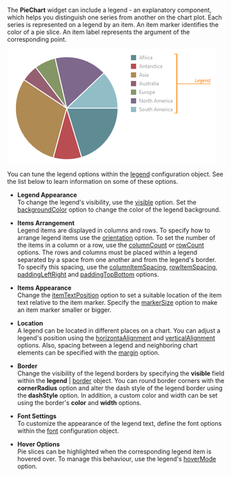 The **PieChart** widget can include a legend - an explanatory component, which helps you distinguish one series from another on the chart plot. Each series is represented on a legend by an item. An item marker identifies the color of a pie slice. An item label represents the argument of the corresponding point.

![PieChartLegend](/images/ChartJS/PieChartLegend.png)

You can tune the legend options within the [legend](/api-reference/20%20Data%20Visualization%20Widgets/dxPieChart/1%20Configuration/legend '/Documentation/ApiReference/Data_Visualization_Widgets/dxPieChart/Configuration/legend/') configuration object. See the list below to learn information on some of these options.

* **Legend Appearance**    
To change the legend's visibility, use the [visible](/api-reference/20%20Data%20Visualization%20Widgets/BaseChart/1%20Configuration/legend/visible.md '/Documentation/ApiReference/Data_Visualization_Widgets/dxPieChart/Configuration/legend/#visible') option. Set the [backgroundColor](/api-reference/20%20Data%20Visualization%20Widgets/BaseChart/1%20Configuration/legend/backgroundColor.md '/Documentation/ApiReference/Data_Visualization_Widgets/dxPieChart/Configuration/legend/#backgroundColor') option to change the color of the legend background.

* **Items Arrangement**    
Legend items are displayed in columns and rows. To specify how to arrange legend items use the [orientation](/api-reference/20%20Data%20Visualization%20Widgets/BaseChart/1%20Configuration/legend/orientation.md '/Documentation/ApiReference/Data_Visualization_Widgets/dxPieChart/Configuration/legend/#orientation') option. To set the number of the items in a column or a row, use the [columnCount](/api-reference/20%20Data%20Visualization%20Widgets/BaseChart/1%20Configuration/legend/columnCount.md '/Documentation/ApiReference/Data_Visualization_Widgets/dxPieChart/Configuration/legend/#columnCount') or [rowCount](/api-reference/20%20Data%20Visualization%20Widgets/BaseChart/1%20Configuration/legend/rowCount.md '/Documentation/ApiReference/Data_Visualization_Widgets/dxPieChart/Configuration/legend/#rowCount') options. The rows and columns must be placed within a legend separated by a space from one another and from the legend's border. To specify this spacing, use the [columnItemSpacing](/api-reference/20%20Data%20Visualization%20Widgets/BaseChart/1%20Configuration/legend/columnItemSpacing.md '/Documentation/ApiReference/Data_Visualization_Widgets/dxPieChart/Configuration/legend/#columnItemSpacing'), [rowItemSpacing](/api-reference/20%20Data%20Visualization%20Widgets/BaseChart/1%20Configuration/legend/rowItemSpacing.md '/Documentation/ApiReference/Data_Visualization_Widgets/dxPieChart/Configuration/legend/#rowItemSpacing'), [paddingLeftRight](/api-reference/20%20Data%20Visualization%20Widgets/BaseChart/1%20Configuration/legend/paddingLeftRight.md '/Documentation/ApiReference/Data_Visualization_Widgets/dxPieChart/Configuration/legend/#paddingLeftRight') and [paddingTopBottom](/api-reference/20%20Data%20Visualization%20Widgets/BaseChart/1%20Configuration/legend/paddingTopBottom.md '/Documentation/ApiReference/Data_Visualization_Widgets/dxPieChart/Configuration/legend/#paddingTopBottom') options.

* **Items Appearance**    
Change the [itemTextPosition](/api-reference/20%20Data%20Visualization%20Widgets/BaseChart/1%20Configuration/legend/itemTextPosition.md '/Documentation/ApiReference/Data_Visualization_Widgets/dxPieChart/Configuration/legend/#itemTextPosition') option to set a suitable location of the item text relative to the item marker. Specify the [markerSize](/api-reference/20%20Data%20Visualization%20Widgets/BaseChart/1%20Configuration/legend/markerSize.md '/Documentation/ApiReference/Data_Visualization_Widgets/dxPieChart/Configuration/legend/#markerSize') option to make an item marker smaller or bigger.

* **Location**    
A legend can be located in different places on a chart. You can adjust a legend's position using the [horizontaAlignment](/api-reference/20%20Data%20Visualization%20Widgets/BaseChart/1%20Configuration/legend/horizontalAlignment.md '/Documentation/ApiReference/Data_Visualization_Widgets/dxPieChart/Configuration/legend/#horizontalAlignment') and [verticalAlignment](/api-reference/20%20Data%20Visualization%20Widgets/BaseChart/1%20Configuration/legend/verticalAlignment.md '/Documentation/ApiReference/Data_Visualization_Widgets/dxPieChart/Configuration/legend/#verticalAlignment') options. Also, spacing between a legend and neighboring chart elements can be specified with the [margin](/api-reference/20%20Data%20Visualization%20Widgets/BaseChart/1%20Configuration/legend/margin '/Documentation/ApiReference/Data_Visualization_Widgets/dxPieChart/Configuration/legend/#margin') option.

* **Border**    
Change the visibility of the legend borders by specifying the **visible** field within the **legend** | [border](/api-reference/20%20Data%20Visualization%20Widgets/BaseChart/1%20Configuration/legend/border '/Documentation/ApiReference/Data_Visualization_Widgets/dxPieChart/Configuration/legend/border/') object. You can round border corners with the **cornerRadius** option and alter the dash style of the legend border using the **dashStyle** option. In addition, a custom color and width can be set using the border's **color** and **width** options.

* **Font Settings**    
To customize the appearance of the legend text, define the font options within the [font](/api-reference/20%20Data%20Visualization%20Widgets/BaseChart/1%20Configuration/legend/font '/Documentation/ApiReference/Data_Visualization_Widgets/dxPieChart/Configuration/legend/font/') configuration object.

* **Hover Options**    
Pie slices can be highlighted when the corresponding legend item is hovered over. To manage this behaviour, use the legend's [hoverMode](/api-reference/20%20Data%20Visualization%20Widgets/dxPieChart/1%20Configuration/legend/hoverMode.md '/Documentation/ApiReference/Data_Visualization_Widgets/dxPieChart/Configuration/legend/#hoverMode') option.
